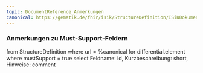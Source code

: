 ```yaml
---
topic: DocumentReference_Anmerkungen
canonical: https://gematik.de/fhir/isik/StructureDefinition/ISiKDokumentenMetadaten
---
```

### Anmerkungen zu Must-Support-Feldern

<fql>
from
	StructureDefinition
where 
    url = %canonical
for differential.element
where mustSupport = true
select
	Feldname: id, Kurzbeschreibung: short, Hinweise: comment
</fql>